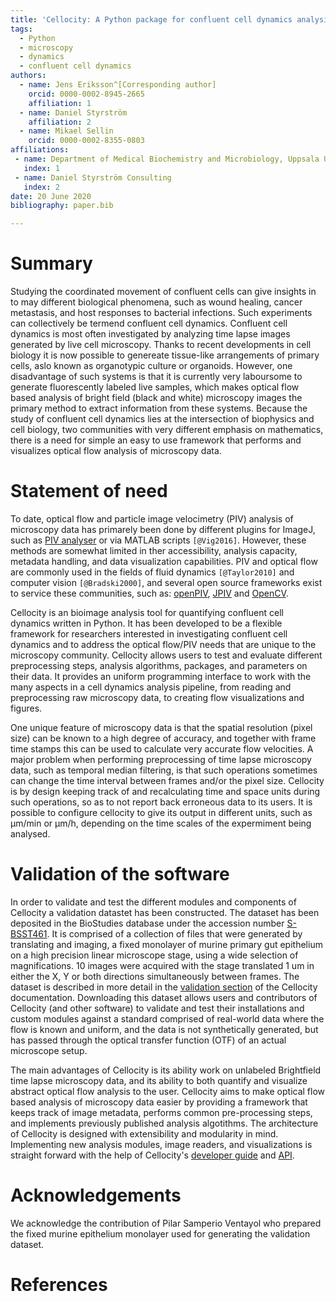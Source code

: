 ```yaml
---
title: 'Cellocity: A Python package for confluent cell dynamics analysis'
tags:
  - Python
  - microscopy
  - dynamics
  - confluent cell dynamics
authors:
  - name: Jens Eriksson^[Corresponding author]
    orcid: 0000-0002-8945-2665
    affiliation: 1
  - name: Daniel Styrström
    affiliation: 2
  - name: Mikael Sellin
    orcid: 0000-0002-8355-0803
affiliations:
 - name: Department of Medical Biochemistry and Microbiology, Uppsala University
   index: 1
 - name: Daniel Styrström Consulting
   index: 2
date: 20 June 2020
bibliography: paper.bib

---
```


# Summary

Studying the coordinated movement of confluent cells can give insights in to may different biological phenomena, such as wound healing, cancer metastasis, and host responses to bacterial infections. Such experiments can collectively be termend confluent cell dynamics. Confluent cell dynamics is most often investigated by analyzing time lapse images generated by live cell microscopy. Thanks to recent developments in cell biology it is now possible to genereate tissue-like arrangements of primary cells, aslo known as organotypic culture or organoids. However, one disadvantage of such systems is that it is currently very laboursome to generate fluorescently labeled live samples, which makes optical flow based analysis of bright field (black and white) microscopy images the primary method to extract information from these systems. Because the study of confluent cell dynamics lies at the intersection of biophysics and cell biology, two communities with very different emphasis on mathematics, there is a need for simple an easy to use framework that performs and visualizes optical flow analysis of microscopy data. 


# Statement of need

To date, optical flow and particle image velocimetry (PIV) analysis of microscopy data has primarely been done by different plugins for ImageJ, such as [PIV analyser](https://imagej.net/PIV_analyser) or via  MATLAB scripts `[@Vig2016]`. However, these methods are somewhat limited in ther accessibility, analysis capacity, metadata handling, and data visualization capabilities. PIV and optical flow are commonly used in the fields of fluid dynamics `[@Taylor2010]` and computer vision `[@Bradski2000]`, and several open source frameworks exist to service these communities, such as: [openPIV](http://www.openpiv.net/), [JPIV](https://eguvep.github.io/jpiv/index.html) and [OpenCV](https://opencv.org/).

Cellocity is an bioimage analysis tool for quantifying confluent cell dynamics written in Python. It has been developed to be a flexible framework for researchers interested in investigating confluent cell dynamics and to address the optical flow/PIV needs that are unique to the microscopy community. Cellocity allows users to test and evaluate different preprocessing steps,  analysis algorithms, packages, and parameters on their data. It provides an uniform programming interface to work with the many aspects in a cell dynamics analysis pipeline, from reading and preprocessing raw microscopy data, to creating flow visualizations and figures.

One unique feature of microscopy data is that the spatial resolution (pixel size) can be known to a high degree of accuracy, and together with frame time stamps this can be used to calculate very accurate flow velocities. A major problem when performing preprocessing of time lapse microscopy data, such as temporal median filtering, is that such operations sometimes can change the time interval between frames and/or the pixel size. Cellocity is by design keeping track of and recalculating time and space units during such operations, so as to not report back erroneous data to its users. It is possible to configure cellocity to give its output in different units, such as µm/min or µm/h, depending on the time scales of the expermiment being analysed.

# Validation of the software

In order to validate and test the different modules and components of Cellocity a validation datastet has been constructed. The dataset has been deposited in the BioStudies database under the accession number [S-BSST461](https://www.ebi.ac.uk/biostudies/studies/S-BSST461). It is comprised of a collection of files that were generated by translating and imaging, a fixed monolayer of murine primary gut epithelium on a high precision linear microscope stage, using a wide selection of magnifications. 10 images were acquired with the stage translated 1 um in either the X, Y or both directions simultaneously between frames. The dataset is described in more detail in the [validation section](https://cellocity.readthedocs.io/en/latest/validation.html) of the Cellocity documentation. Downloading this dataset allows users and contributors of Cellocity (and other software) to validate and test their installations and custom modules against a standard comprised of real-world data where the flow is known and uniform, and the data is not synthetically generated, but has passed through the optical transfer function (OTF) of an actual microscope setup.

The main advantages of Cellocity is its ability work on unlabeled Brightfield time lapse microscopy data, and its ability to both quantify and visualize abstract optical flow analysis to the user. Cellocity aims to make optical flow based analysis of microscopy data easier by providing a framework that keeps track of image metadata, performs common pre-processing steps, and implements previously published analysis algotithms. The architecture of Cellocity is designed with extensibility and modularity in mind. Implementing new analysis modules, image readers, and visualizations is straight forward with the help of Cellocity's [developer guide](https://cellocity.readthedocs.io/en/latest/developer.html) and [API](https://cellocity.readthedocs.io/en/latest/api.html).

# Acknowledgements

We acknowledge the contribution of Pilar Samperio Ventayol who prepared the fixed murine epithelium monolayer used for generating the validation dataset.

# References